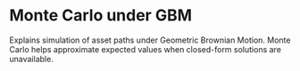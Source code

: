# Monte Carlo under GBM

Explains simulation of asset paths under Geometric Brownian Motion. Monte Carlo helps approximate expected values when closed-form solutions are unavailable.
